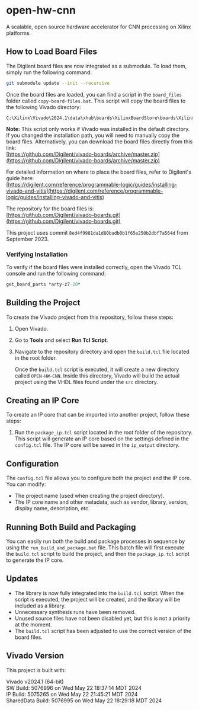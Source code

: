 # open-hw-cnn
A scalable, open source hardware accelerator for CNN processing on Xilinx platforms.

## How to Load Board Files
The Digilent board files are now integrated as a submodule. To load them, simply run the following command:

```bash
git submodule update --init --recursive
```

Once the board files are loaded, you can find a script in the `board_files` folder called `copy-board-files.bat`. This script will copy the board files to the following Vivado directory:

```
C:\Xilinx\Vivado\2024.1\data\xhub\boards\XilinxBoardStore\boards\Xilinx
```

**Note:** This script only works if Vivado was installed in the default directory. If you changed the installation path, you will need to manually copy the board files. Alternatively, you can download the board files directly from this link:  
[https://github.com/Digilent/vivado-boards/archive/master.zip](https://github.com/Digilent/vivado-boards/archive/master.zip)

For detailed information on where to place the board files, refer to Digilent's guide here:  
[https://digilent.com/reference/programmable-logic/guides/installing-vivado-and-vitis](https://digilent.com/reference/programmable-logic/guides/installing-vivado-and-vitis)

The repository for the board files is:  
[https://github.com/Digilent/vivado-boards.git](https://github.com/Digilent/vivado-boards.git)

This project uses commit `8ed4f9981da1d80badb0b1f65e250b2dbf7a564d` from September 2023.

### Verifying Installation
To verify if the board files were installed correctly, open the Vivado TCL console and run the following command:

```tcl
get_board_parts *arty-z7-20*
```

## Building the Project
To create the Vivado project from this repository, follow these steps:

1. Open Vivado.
2. Go to **Tools** and select **Run Tcl Script**.
3. Navigate to the repository directory and open the `build.tcl` file located in the root folder.
   
   Once the `build.tcl` script is executed, it will create a new directory called `OPEN-HW-CNN`. Inside this directory, Vivado will build the actual project using the VHDL files found under the `src` directory.

## Creating an IP Core

To create an IP core that can be imported into another project, follow these steps:

1. Run the `package_ip.tcl` script located in the root folder of the repository.
This script will generate an IP core based on the settings defined in the `config.tcl` file. The IP core will be saved in the `ip_output` directory.

## Configuration

The `config.tcl` file allows you to configure both the project and the IP core. You can modify:

- The project name (used when creating the project directory).
- The IP core name and other metadata, such as vendor, library, version, display name, description, etc.

## Running Both Build and Packaging

You can easily run both the build and package processes in sequence by using the `run_build_and_package.bat` file. This batch file will first execute the `build.tcl` script to build the project, and then the `package_ip.tcl` script to generate the IP core.

## Updates
- The library is now fully integrated into the `build.tcl` script. When the script is executed, the project will be created, and the library will be included as a library.
- Unnecessary synthesis runs have been removed.
- Unused source files have not been disabled yet, but this is not a priority at the moment.
- The `build.tcl` script has been adjusted to use the correct version of the board files.

## Vivado Version
This project is built with:

Vivado v2024.1 (64-bit)  
SW Build: 5076996 on Wed May 22 18:37:14 MDT 2024  
IP Build: 5075265 on Wed May 22 21:45:21 MDT 2024  
SharedData Build: 5076995 on Wed May 22 18:29:18 MDT 2024
